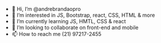 - 👋 Hi, I’m @andrebrandaopro
- 👀 I’m interested in JS, Bootstrap, react, CSS, HTML & more
- 🌱 I’m currently learning JS, HMTL, CSS & react
- 💞️ I’m looking to collaborate on front-end and mobile
- 📫 How to reach me (21) 97217-2455

<!---
andrebrandaopro/andrebrandaopro is a ✨ special ✨ repository because its `README.md` (this file) appears on your GitHub profile.
You can click the Preview link to take a look at your changes.
--->
